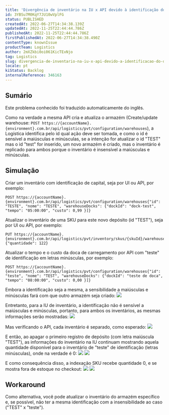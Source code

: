 ```yaml
---
title: 'Divergência de inventário na IU x API devido à identificação do depósito ser sensível a maiúsculas e minúsculas'
id: 3YBSu7M0KqY7JU10wVplFG
status: PUBLISHED
createdAt: 2022-06-27T14:34:38.139Z
updatedAt: 2022-11-25T22:44:44.786Z
publishedAt: 2022-11-25T22:44:44.786Z
firstPublishedAt: 2022-06-27T14:34:38.490Z
contentType: knownIssue
productTeam: Logistics
author: 2mXZkbi0oi061KicTExNjo
tag: Logistics
slug: divergencia-de-inventario-na-iu-x-api-devido-a-identificacao-do-deposito-ser-sensivel-a-maiusculas-e-minusculas
locale: pt
kiStatus: Backlog
internalReference: 346163
---
```


## Sumário

<div class="alert alert-info">
  <p>Este problema conhecido foi traduzido automaticamente do inglês.</p>
</div>

Como na verdade a mesma API cria e atualiza o armazém (Create/update warehouse: `POST https://{accountName}.{environment}.com.br/api/logistics/pvt/configuration/warehouses`), a Logística identifica pelo id qual ação deve ser tomada, e como o id é sensível a maiúsculas e minúsculas, se a intenção for atualizar o id "TEST" mas o id "test" for inserido, um novo armazém é criado, mas o inventário é replicado para ambos porque o inventário é insensível a maiúsculas e minúsculas.


## Simulação


Criar um inventário com identificação de capital, seja por UI ou API, por exemplo:

    POST https://{accountName}.{environment}.com.br/api/logistics/pvt/configuration/warehouses{"id": "TESTE", "nome": "TESTE", "warehouseDocks": {"dockId": "dock-test", "tempo": "05:00:00", "custo": 0,99 }]}

Atualizar o inventário de uma SKU para este novo depósito (id "TEST"), seja por UI ou API, por exemplo:

    PUT https://{accountName}.{environment}.com.br/api/logistics/pvt/inventory/skus/{skuId}/warehouses/{warehouseId}{"quantidade": 122}

Atualizar o tempo e o custo da doca de carregamento por API com "teste" de identificação em letras minúsculas, por exemplo:

    POST https://{accountName}.{environment}.com.br/api/logistics/pvt/configuration/warehouses{"id": "teste", "nome": "TEST", "warehouseDocks": {"dockId": "teste de doca", "tempo": "08:00:00", "custo": 0,00 }]}

Embora a identificação seja a mesma, a sensibilidade a maiúsculas e minúsculas fará com que outro armazém seja criado:
 ![](https://vtexhelp.zendesk.com/attachments/token/9rtOZ4rvyimyhR8a4SPYiKkcV/?name=image.png)

Entretanto, para a IU de inventário, a identificação não é sensível a maiúsculas e minúsculas, portanto, para ambos os inventários, as mesmas informações serão mostradas:
 ![](https://vtexhelp.zendesk.com/attachments/token/0yAKYzWYy5Sn023Hk28QqcDDR/?name=image.png)

Mas verificando o API, cada inventário é separado, como esperado:
 ![](https://vtexhelp.zendesk.com/attachments/token/LFPgP1tbhl81JA0e7zeW6lrwv/?name=image.png)

E então, ao apagar o primeiro registro de depósito (com letra maiúscula "TEST"), as informações do inventário na IU continuam mostrando aquela quantidade disponível para o inventário de "teste" de identificação (letras minúsculas), onde na verdade é 0:
 ![](https://vtexhelp.zendesk.com/attachments/token/nhn5tLzAlpiTrfRTSaZNu058S/?name=image.png)
 ![](https://vtexhelp.zendesk.com/attachments/token/YI35cmEAkxMVHpaqTE0KrHHS1/?name=image.png)

E como consequência disso, a indexação SKU recebe quantidade 0, e se mostra fora de estoque no checkout:
 ![](https://vtexhelp.zendesk.com/attachments/token/Q3SECpqLt5hNL4OIkp5s55BpK/?name=image.png)
 ![](https://vtexhelp.zendesk.com/attachments/token/j3LH5atDUaQL8RzTJug42Wqq7/?name=image.png)


## Workaround


Como alternativa, você pode atualizar o inventário do armazém específico e, se possível, não ter a mesma identificação com a insensibilidade ao caso ("TEST" x "teste").

